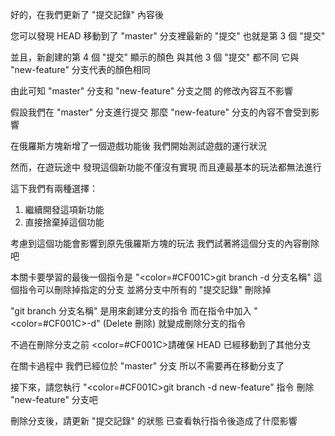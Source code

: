 好的，在我們更新了 "提交記錄" 內容後

您可以發現 HEAD 移動到了
"master" 分支裡最新的 "提交"
也就是第 3 個 "提交"

並且，新創建的第 4 個 "提交" 顯示的顏色
與其他 3 個 "提交" 都不同
它與 "new-feature" 分支代表的顏色相同

由此可知
"master" 分支和 "new-feature" 分支之間
的修改內容互不影響

假設我們在 "master" 分支進行提交
那麼 "new-feature" 分支的內容不會受到影響

在俄羅斯方塊新增了一個遊戲功能後
我們開始測試遊戲的運行狀況

然而，在遊玩途中
發現這個新功能不僅沒有實現
而且連最基本的玩法都無法進行

這下我們有兩種選擇：
1. 繼續開發這項新功能
2. 直接捨棄掉這個功能

考慮到這個功能會影響到原先俄羅斯方塊的玩法
我們試著將這個分支的內容刪除吧

本關卡要學習的最後一個指令是
"<color=#CF001C>git branch -d 分支名稱</color>" 
這個指令可以刪除掉指定的分支
並將分支中所有的 "提交記錄" 刪除掉

"git branch 分支名稱" 是用來創建分支的指令
而在指令中加入 "<color=#CF001C>-d</color>" (Delete 刪除)
就變成刪除分支的指令

不過在刪除分支之前
<color=#CF001C>請確保 HEAD 已經移動到了其他分支</color>

在關卡過程中
我們已經位於 "master" 分支
所以不需要再在移動分支了

接下來，請您執行 "<color=#CF001C>git branch -d new-feature</color>" 指令
刪除 "new-feature" 分支吧

刪除分支後，請更新 "提交記錄" 的狀態
已查看執行指令後造成了什麼影響